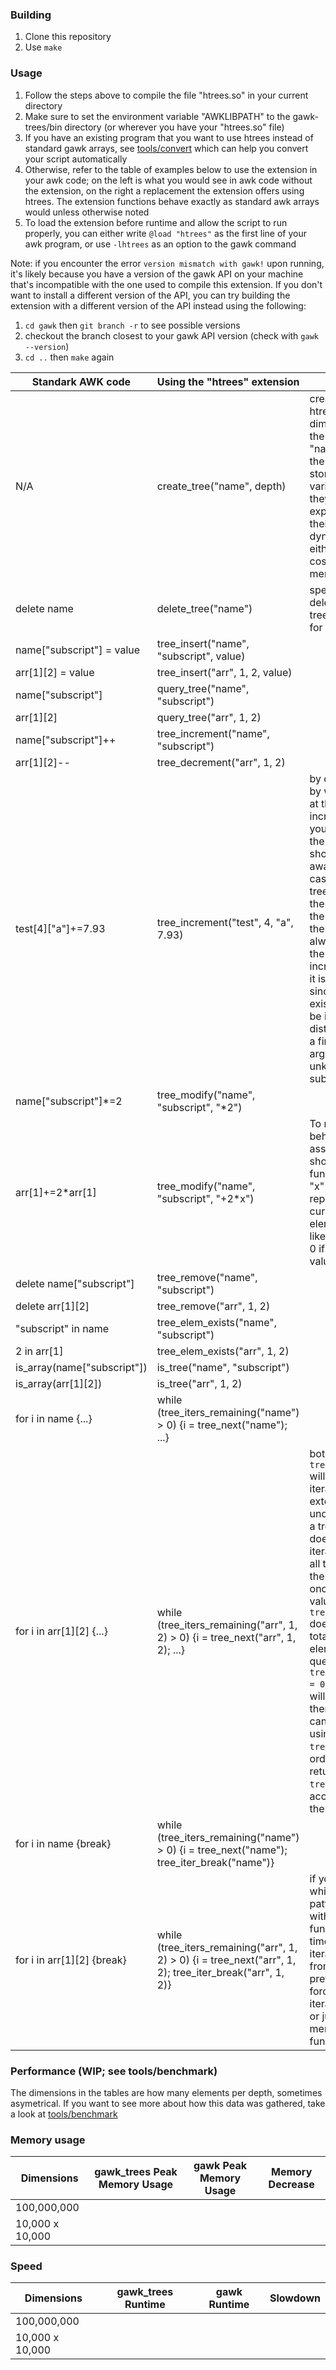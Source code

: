 ### Building
1. Clone this repository
2. Use `make`

### Usage
1. Follow the steps above to compile the file "htrees.so" in your current directory
2. Make sure to set the environment variable "AWKLIBPATH" to the gawk-trees/bin directory (or wherever you have your "htrees.so" file)
3. If you have an existing program that you want to use htrees instead of standard gawk arrays, see [tools/convert](https://github.com/alegottu/gawk-trees/tree/main/tools/convert) which can help you convert your script automatically
4. Otherwise, refer to the table of examples below to use the extension in your awk code; on the left is what you would see in awk code without the extension, on the right a replacement the extension offers using htrees. The
extension functions behave exactly as standard awk arrays would unless otherwise noted
3. To load the extension before runtime and allow the script to run properly, you can either write `@load "htrees"` as the first line of your awk program, or use `-lhtrees` as an option to the gawk command

Note: if you encounter the error `version mismatch with gawk!` upon running, it's likely because you have a
version of the gawk API on your machine that's incompatible with the one used to compile this extension.
If you don't want to install a different version of the API, you can try building the extension with a different
version of the API instead using the following:
1. `cd gawk` then `git branch -r` to see possible versions
2. checkout the branch closest to your gawk API version (check with `gawk --version`)
3. `cd ..` then `make` again

| Standark AWK code | Using the "htrees" extension  | Extra Notes |
|-------------------|-------------------------------|-------------|
| N/A | create_tree("name", depth) | creates an empty htree with `depth` dimensions, held by the extension under "name"; htrees under the extension can't store elements at variable depths, and they also cannot expand or shrink their depth dynamically, as either of these would cost significant extra memory to upkeep |
| delete name | delete_tree("name") | specifically used for deleting the entire tree, see tree_remove for deleting elements |
| name["subscript"] = value | tree_insert("name", "subscript", value) | |
| arr[1][2] = value | tree_insert("arr", 1, 2, value) | |
| name["subscript"] | query_tree("name", "subscript") | |
| arr[1][2] | query_tree("arr", 1, 2) | |
| name["subscript"]++ | tree_increment("name", "subscript") | |
| arr[1][2]-- | tree_decrement("arr", 1, 2) | |
| test[4]["a"]+=7.93 | tree_increment("test", 4, "a", 7.93) | by default, the value by which the element at the query increments is 1, but you can specify it as the last argument, as shown above; be aware that in the case that there is no tree that exists under the name given as the first argument, the last argument will always be treated as the amount to increment as long as it is a valid number, since for a non-existent tree it would be impossible to distinguish between a final optional argument and an unknown number of subscripts |
| name["subscript"]*=2 | tree_modify("name", "subscript", "*2") | |
| arr[1]+=2*arr[1] | tree_modify("name", "subscript", "+2*x") | To replicate the behavior of all other assignment shortcuts, use this function; note that "x" in the expression represents the current value of the element, which, just like awk, defaults to 0 if there is no valid value currently |
| delete name["subscript"] | tree_remove("name", "subscript") | |
| delete arr[1][2] | tree_remove("arr", 1, 2) | |
| "subscript" in name | tree_elem_exists("name", "subscript") | |
| 2 in arr[1] | tree_elem_exists("arr", 1, 2) | |
| is_array(name["subscript"]) | is_tree("name", "subscript") | |
| is_array(arr[1][2]) | is_tree("arr", 1, 2) | |
| for i in name {...} | while (tree_iters_remaining("name") > 0) {i = tree_next("name"); ...} | |
| for i in arr[1][2] {...} | while (tree_iters_remaining("arr", 1, 2) > 0) {i = tree_next("arr", 1, 2); ...} | both `tree_next` and `tree_iters_remaining` will create an internal iterator within the extension if one under the query (for a tree or subtree) doesn't exist yet. The iterator does not hold all the elements in the tree in memory at once, so the return value of `tree_iters_remaining` does not reflect the total number of elements at the query. Once `tree_iters_remaining = 0`, the given iterator will be freed and therefore reset; this can be done forcibly using `tree_iter_break`. The order of the indices returned by `tree_next` are according to a DFS of the tree at the query |
| for i in name {break} | while (tree_iters_remaining("name") > 0) {i = tree_next("name"); tree_iter_break("name")} | | 
| for i in arr[1][2] {break} | while (tree_iters_remaining("arr", 1, 2) > 0) {i = tree_next("arr", 1, 2); tree_iter_break("arr", 1, 2)} | if you break out of a while loop using the pattern shown above without using this function, the next time you use that iterator, it will resume from where it was previously. To forcefully reset the iterator at the query, or just to free it from memory, use this function. |

### Performance (WIP; see tools/benchmark)
The dimensions in the tables are how many elements per depth, sometimes asymetrical.
If you want to see more about how this data was gathered, take a look at [tools/benchmark](https://github.com/alegottu/gawk-trees/tree/main/tools/benchmark)

### Memory usage
| Dimensions | gawk_trees Peak Memory Usage | gawk Peak Memory Usage | Memory Decrease | 
|------------|------------------------------|------------------------|-----------------|
| 100,000,000 | | | |
| 10,000 x 10,000 | | | |

### Speed
| Dimensions | gawk_trees Runtime | gawk Runtime | Slowdown | 
|------------|--------------------|--------------|----------|
| 100,000,000 | | | |
| 10,000 x 10,000 | | | |
